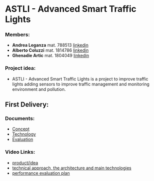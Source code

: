 # ASTLI - Advanced Smart Traffic Lights

### Members:
* **Andrea Leganza** mat. 788513 [linkedin](https://www.linkedin.com/in/andrealeganza)
* **Alberto Coluzzi** mat. 1814786 [linkedin](https://www.linkedin.com/in/alberto-coluzzi-5453ba124/) 
* **Ghenadie Artic** mat. 1804049 [linkedin](https://www.linkedin.com/in/ghenadie-artic-1b42401a6/) 

### Project idea:
* ASTLI - Advanced Smart Traffic Lights is a project to improve traffic lights adding sensors to improve traffic management and monitoring environment and pollution.

## First Delivery:
### Documents:
* [Concept](https://github.com/Gartic99/ASTLI/blob/main/1_Delivery/Concept.md)
* [Technology](https://github.com/Gartic99/ASTLI/blob/main/1_Delivery/Technology.md)
* [Evaluation](https://github.com/Gartic99/ASTLI/blob/main/1_Delivery/Evaluation.md)

### Video Links:

* [product/idea](https://www.youtube.com/watch?v=fo1OHD9pCB4) 
* [technical approach, the architecture and main technologies](TO_FILL)
* [performance evaluation plan](TO_FILLc)